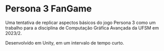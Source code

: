 # Persona 3 FanGame
Uma tentativa de replicar aspectos básicos do jogo Persona 3 como um trabalho para a disciplina de Computação Gráfica Avançada da UFSM em 2023/2.

Desenvolvido em Unity, em um intervalo de tempo curto.


